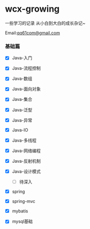 # wcx-growing
一些学习的记录
从小白到大白的成长杂记~

Email:qq61com@gmail.com



### 基础篇

- [x] Java-入门
- [x] Java-流程控制
- [x] Java-数组
- [x] Java-面向对象
- [x] Java-集合
- [x] Java-泛型
- [x] Java-异常
- [x] Java-IO
- [x] Java-多线程
- [x] Java-网络编程
- [x] Java-反射机制
- [x] Java-设计模式
  - [ ] 待深入
- [x] spring
- [x] spring-mvc
- [x] mybatis
- [x] mysql基础

